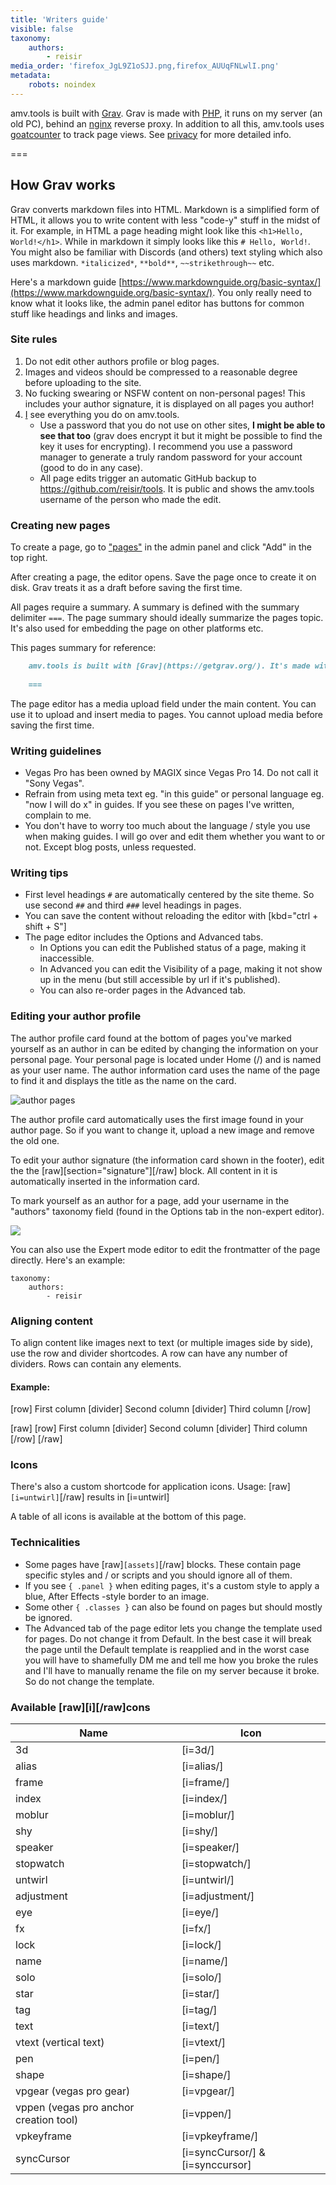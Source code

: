 ```yaml
---
title: 'Writers guide'
visible: false
taxonomy:
    authors:
        - reisir
media_order: 'firefox_JgL9Z1oSJJ.png,firefox_AUUqFNLwlI.png'
metadata:
    robots: noindex
---
```


amv.tools is built with [Grav](https://getgrav.org/). Grav is made with [PHP](https://www.php.net/), it runs on my server (an old PC), behind an [nginx](https://www.nginx.com/) reverse proxy. In addition to all this, amv.tools uses [goatcounter](https://www.goatcounter.com/) to track page views. See [privacy](https://amv.tools/privacy) for more detailed info.

===

## How Grav works

Grav converts markdown files into HTML. Markdown is a simplified form of HTML, it allows you to write content with less "code-y" stuff in the midst of it. For example, in HTML a page heading might look like this `<h1>Hello, World!</h1>`. While in markdown it simply looks like this `# Hello, World!`. You might also be familiar with Discords (and others) text styling which also uses markdown. `*italicized*`, `**bold**`, `~~strikethrough~~` etc.

Here's a markdown guide [https://www.markdownguide.org/basic-syntax/](https://www.markdownguide.org/basic-syntax/). You only really need to know what it looks like, the admin panel editor has buttons for common stuff like headings and links and images.

### Site rules

1. Do not edit other authors profile or blog pages.
2. Images and videos should be compressed to a reasonable degree before uploading to the site.
3. No fucking swearing or NSFW content on non-personal pages! This includes your author signature, it is displayed on all pages you author!
4. [I](/reisir) see everything you do on amv.tools.
	- Use a password that you do not use on other sites, **I might be able to see that too** (grav does encrypt it but it might be possible to find the key it uses for encrypting). I recommend you use a password manager to generate a truly random password for your account (good to do in any case).
	- All page edits trigger an automatic GitHub backup to https://github.com/reisir/tools. It is public and shows the amv.tools username of the person who made the edit.

### Creating new pages

To create a page, go to ["pages"](https://amv.tools/admin/pages) in the admin panel and click "Add" in the top right.

After creating a page, the editor opens. Save the page once to create it on disk. Grav treats it as a draft before saving the first time.

All pages require a summary. A summary is defined with the summary delimiter `===`. The page summary should ideally summarize the pages topic. It's also used for embedding the page on other platforms etc. 

This pages summary for reference:

```md
	amv.tools is built with [Grav](https://getgrav.org/). It's made with [PHP](https://www.php.net/) and it runs on my server, behind an [nginx](https://www.nginx.com/) reverse proxy.
	
	===
```

The page editor has a media upload field under the main content. You can use it to upload and insert media to pages. You cannot upload media before saving the first time.

### Writing guidelines

 - Vegas Pro has been owned by MAGIX since Vegas Pro 14. Do not call it "Sony Vegas".
 - Refrain from using meta text eg. "in this guide" or personal language eg. "now I will do x" in guides. If you see these on pages I've written, complain to me.
 - You don't have to worry too much about the language / style you use when making guides. I will go over and edit them whether you want to or not. Except blog posts, unless requested.

### Writing tips

 - First level headings `#` are automatically centered by the site theme. So use second `##` and third `###` level headings in pages.
 - You can save the content without reloading the editor with [kbd="ctrl + shift + S"]
 - The page editor includes the Options and Advanced tabs.
 	- In Options you can edit the Published status of a page, making it inaccessible. 
 	- In Advanced you can edit the Visibility of a page, making it not show up in the menu (but still accessible by url if it's published). 
 	- You can also re-order pages in the Advanced tab.

### Editing your author profile

The author profile card found at the bottom of pages you've marked yourself as an author in can be edited by changing the information on your personal page. Your personal page is located under Home (/) and is named as your user name. The author information card uses the name of the page to find it and displays the title as the name on the card. 

![author pages](firefox_AUUqFNLwlI.png)

The author profile card automatically uses the first image found in your author page. So if you want to change it, upload a new image and remove the old one.

To edit your author signature (the information card shown in the footer), edit the the [raw][section="signature"][/raw] block. All content in it is automatically inserted in the information card.

To mark yourself as an author for a page, add your username in the "authors" taxonomy field (found in the Options tab in the non-expert editor). 

![](firefox_JgL9Z1oSJJ.png)

You can also use the Expert mode editor to edit the frontmatter of the page directly. Here's an example:

    taxonomy:
        authors:
            - reisir

### Aligning content

To align content like images next to text (or multiple images side by side), use the row and divider shortcodes. A row can have any number of dividers. Rows can contain any elements.

#### Example:

[row]
First column
[divider]
Second column
[divider]
Third column
[/row]

[raw]
	[row]
    	First column
    [divider]
    	Second column
    [divider]
    	Third column
    [/row]
[/raw]

### Icons

There's also a custom shortcode for application icons. Usage: [raw]`[i=untwirl]`[/raw] results in [i=untwirl] 

A table of all icons is available at the bottom of this page.

### Technicalities

* Some pages have [raw]`[assets]`[/raw] blocks. These contain page specific styles and / or scripts and you should ignore all of them.
* If you see `{ .panel }` when editing pages, it's a custom style to apply a blue, After Effects -style border to an image.
* Some other `{ .classes }` can also be found on pages but should mostly be ignored.
* The Advanced tab of the page editor lets you change the template used for pages. Do not change it from Default. In the best case it will break the page until the Default template is reapplied and in the worst case you will have to shamefully DM me and tell me how you broke the rules and I'll have to manually rename the file on my server because it broke. So do not change the template.

### Available [raw][i][/raw]cons

| Name                                       | Icon            |
| ------------------------------------------ | --------------- |
| 3d                                         | [i=3d/]         |
| alias                                      | [i=alias/]      |
| frame                                      | [i=frame/]      |
| index                                      | [i=index/]      |
| moblur                                     | [i=moblur/]     |
| shy                                        | [i=shy/]        |
| speaker                                    | [i=speaker/]    |
| stopwatch                                  | [i=stopwatch/]  |
| untwirl                                    | [i=untwirl/]    |
| adjustment                                 | [i=adjustment/] |
| eye                                        | [i=eye/]        |
| fx                                         | [i=fx/]         |
| lock                                       | [i=lock/]       |
| name                                       | [i=name/]       |
| solo                                       | [i=solo/]       |
| star                                       | [i=star/]       |
| tag                                        | [i=tag/]        |
| text                                       | [i=text/]       |
| vtext (vertical text)                      | [i=vtext/]      |
| pen                                        | [i=pen/]        |
| shape                                      | [i=shape/]      |
| vpgear  (vegas pro gear)                   | [i=vpgear/]     |
| vppen   (vegas pro anchor creation tool)   | [i=vppen/]      |
| vpkeyframe                                 | [i=vpkeyframe/] |
| syncCursor                             | [i=syncCursor/] & [i=synccursor] |
